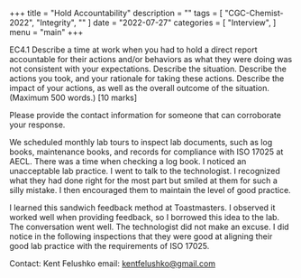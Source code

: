 +++
title = "Hold Accountability"
description = ""
tags = [
    "CGC-Chemist-2022",
    "Integrity",
    ""
]
date = "2022-07-27"
categories = [
    "Interview",
]
menu = "main"
+++

EC4.1 Describe a time at work when you had to hold a direct report accountable for their actions and/or behaviors as what they were doing was not consistent with your expectations.  Describe the situation.  Describe the actions you took, and your rationale for taking these actions.  Describe the impact of your actions, as well as the overall outcome of the situation.  (Maximum 500 words.) [10 marks] 

Please provide the contact information for someone that can corroborate your response.

We scheduled monthly lab tours to inspect lab documents, such as log books, maintenance books, and records for compliance with ISO 17025 at AECL.  There was a time when checking a log book.  I noticed an unacceptable lab practice.  I went to talk to the technologist.  I recognized what they had done right for the most part but smiled at them for such a silly mistake.  I then encouraged them to maintain the level of good practice.  

I learned this sandwich feedback method at Toastmasters.  I observed it worked well when providing feedback, so I borrowed this idea to the lab.  The conversation went well.  The technologist did not make an excuse.  I did notice in the following inspections that they were good at aligning their good lab practice with the requirements of ISO 17025.

Contact: Kent Felushko  email: kentfelushko@gmail.com

